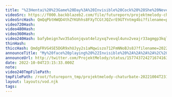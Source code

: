 ```yaml
---
title: "%23Hentai%20%23Game%20Day%3A%20Invisible%20Cock%20%28She%20Never%20Saw%20It%20Coming%21%29%20%28Fakku%29%20%28not%20sponsored%29"
videoSrc: https://f000.backblazeb2.com/file/futureporn/projektmelody-chaturbate-2022-10-04.mp4
videoSrcHash: QmQqPbtHWQD4thZYKUhhs8FXyTCGtJQZvrE9GTYntmg4bi?filename=projektmelody-chaturbate-20221004T231533Z-source.mp4
video720Hash: 
video480Hash: 
video360Hash: 
video240Hash: bafybeign7wv35a5onjqvat4elzyxq7vevql4unv2veajr33agmgp3kqlda?filename=projektmelody-chaturbate-20221004T231533Z-240p.mp4
thinHash: 
thiccHash: QmdgFRVG4SE5DGR9xhUJyy2s1aMqwiszo712FmNNoBJs8J?filename=20221004T231533Z-thicc.jpg
announceTitle: "My%20face%20playing%20%22Invisible%20%2A%2A%2A%2A%2C%20They%20Never%20Saw%20It%20Cumming%21%22%20imho%2C%20it%27s%20an%20NTR%20classic."
announceUrl: http://twitter.com/ProjektMelody/status/1577437242716741632
date: 2022-10-04T23:15:33.000Z
note: 
video240TmpFilePath: 
tmpFilePath: /root/futureporn_tmp/projektmelody-chaturbate-20221004T231533Z.mp4
layout: layouts/vod.njk
tags:
---
```

